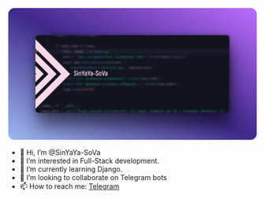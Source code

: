 <img src="https://github.com/SinYaYa-SoVa/SinYaYa-SoVa/blob/main/res/cover.png?raw=true" alt="SinYaYa-SoVa">

- 👋 Hi, I’m @SinYaYa-SoVa
- 👀 I’m interested in Full-Stack development.
- 🌱 I’m currently learning Django.
- 💞️ I’m looking to collaborate on Telegram bots
- 📫 How to reach me: <a href="https://t.me/SinYaYa_SoVa">Telegram</a>
